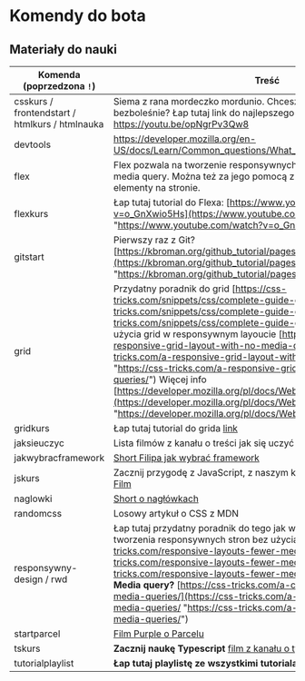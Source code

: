 # Komendy do bota

## Materiały do nauki

| Komenda (poprzedzona `!`)                      | Treść                                                                                                                                                                                                                                                                                                                                                                                                                                                                                                                                                                                                                                                              | Opis | Autor treści/kursu |
| ---------------------------------------------- | ------------------------------------------------------------------------------------------------------------------------------------------------------------------------------------------------------------------------------------------------------------------------------------------------------------------------------------------------------------------------------------------------------------------------------------------------------------------------------------------------------------------------------------------------------------------------------------------------------------------------------------------------------------------ | ---- | ------------------ |
| csskurs / frontendstart / htmlkurs / htmlnauka | Siema z rana mordeczko mordunio. Chcesz się nauczyć HTML szybko i bezboleśnie? Łap tutaj link do najlepszego poradnika na świecie https://youtu.be/opNgrPv3Qw8                                                                                                                                                                                                                                                                                                                                                                                                                                                                                                     |      |                    |
| devtools                                       | https://developer.mozilla.org/en-US/docs/Learn/Common_questions/What_are_browser_developer_tools                                                                                                                                                                                                                                                                                                                                                                                                                                                                                                                                                                   |      |                    |
| flex                                           | Flex pozwala na tworzenie responsywnych elementów bez używania media query. Można też za jego pomocą z łatwością pozycjonować elementy na stronie.                                                                                                                                                                                                                                                                                                                                                                                                                                                                                                                 |      |                    |
| flexkurs                                       | Łap tutaj tutorial do Flexa: [https://www.youtube.com/watch?v=o_GnXwio5Hs](https://www.youtube.com/watch?v=o_GnXwio5Hs "https://www.youtube.com/watch?v=o_GnXwio5Hs")                                                                                                                                                                                                                                                                                                                                                                                                                                                                                              |      |                    |
| gitstart                                       | Pierwszy raz z Git? [https://kbroman.org/github_tutorial/pages/first_time.html](https://kbroman.org/github_tutorial/pages/first_time.html "https://kbroman.org/github_tutorial/pages/first_time.html")                                                                                                                                                                                                                                                                                                                                                                                                                                                             |      |                    |
| grid                                           | Przydatny poradnik do grid [https://css-tricks.com/snippets/css/complete-guide-grid/](https://css-tricks.com/snippets/css/complete-guide-grid/ "https://css-tricks.com/snippets/css/complete-guide-grid/") Prosty przykład użycia grid w responsywnym layoucie [https://css-tricks.com/a-responsive-grid-layout-with-no-media-queries/](https://css-tricks.com/a-responsive-grid-layout-with-no-media-queries/ "https://css-tricks.com/a-responsive-grid-layout-with-no-media-queries/") Więcej info [https://developer.mozilla.org/pl/docs/Web/CSS/grid](https://developer.mozilla.org/pl/docs/Web/CSS/grid "https://developer.mozilla.org/pl/docs/Web/CSS/grid") |      |                    |
| gridkurs                                       | Łap tutaj tutorial do grida [link](https://www.youtube.com/watch?v=HaDYXVqbJcw "https://www.youtube.com/watch?v=HaDYXVqbJcw")                                                                                                                                                                                                                                                                                                                                                                                                                                                                                                                                      |      |                    |
| jaksieuczyc                                    | Lista filmów z kanału o treści jak się uczyć                                                                                                                                                                                                                                                                                                                                                                                                                                                                                                                                                                                                                       |      |                    |
| jakwybracframework                             | [Short Filipa jak wybrać framework](https://www.youtube.com/shorts/nC0RssQABmc "https://www.youtube.com/shorts/nC0RssQABmc")                                                                                                                                                                                                                                                                                                                                                                                                                                                                                                                                       |      |                    |
| jskurs                                         | Zacznij przygodę z JavaScript, z naszym kursem **"JavaScript od zera"**! [Film](https://youtu.be/n-cW9HzpnRk "https://youtu.be/n-cW9HzpnRk")                                                                                                                                                                                                                                                                                                                                                                                                                                                                                                                       |      |                    |
| naglowki                                       | [Short o nagłówkach](https://youtu.be/NMAthgiNoB0 "https://youtu.be/NMAthgiNoB0")                                                                                                                                                                                                                                                                                                                                                                                                                                                                                                                                                                                  |      |                    |
| randomcss                                      | Losowy artykuł o CSS z MDN                                                                                                                                                                                                                                                                                                                                                                                                                                                                                                                                                                                                                                         |      |                    |
| responsywny-design / rwd                       | Łap tutaj przydatny poradnik do tego jak wykorzystywać **grid** i **flex** do tworzenia responsywnych stron bez użycia `@media` [https://css-tricks.com/responsive-layouts-fewer-media-queries/](https://css-tricks.com/responsive-layouts-fewer-media-queries/ "https://css-tricks.com/responsive-layouts-fewer-media-queries/") **Jak używać Media query?** [https://css-tricks.com/a-complete-guide-to-css-media-queries/](https://css-tricks.com/a-complete-guide-to-css-media-queries/ "https://css-tricks.com/a-complete-guide-to-css-media-queries/")                                                                                                       |      |                    |
| startparcel                                    | [Film Purple o Parcelu](https://youtu.be/wmrkvFCbyo0 "https://youtu.be/wmrkvFCbyo0")                                                                                                                                                                                                                                                                                                                                                                                                                                                                                                                                                                               |      |                    |
| tskurs                                         | **Zacznij naukę Typescript** [film z kanału o typescrit](https://www.youtube.com/watch?v=5CBZ6DymX0Y "https://www.youtube.com/watch?v=5CBZ6DymX0Y")                                                                                                                                                                                                                                                                                                                                                                                                                                                                                                                |      |                    |
| tutorialplaylist                               | **Łap tutaj playlistę ze wszystkimi tutorialami z kanału** [link](https://youtube.com/playlist?list=PLvyZdqt1XP-mTCMGwzvU_HXocIRGCX_fV "https://youtube.com/playlist?list=PLvyZdqt1XP-mTCMGwzvU_HXocIRGCX_fV")                                                                                                                                                                                                                                                                                                                                                                                                                                                     |      |                    |
